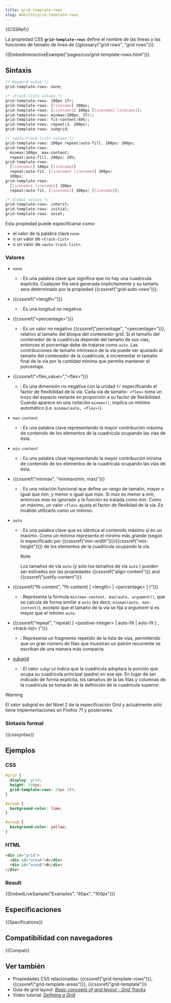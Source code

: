 ```yaml
---
title: grid-template-rows
slug: Web/CSS/grid-template-rows
---
```


{{CSSRef}}

La propiedad CSS **`grid-template-rows`** define el nombre de las líneas y las funciones de tamaño de línea de {{glossary("grid rows", "grid rows")}}.

{{EmbedInteractiveExample("pages/css/grid-template-rows.html")}}

## Sintaxis

```css
/* Keyword value */
grid-template-rows: none;

/* <track-list> values */
grid-template-rows: 100px 1fr;
grid-template-rows: [linename] 100px;
grid-template-rows: [linename1] 100px [linename2 linename3];
grid-template-rows: minmax(100px, 1fr);
grid-template-rows: fit-content(40%);
grid-template-rows: repeat(3, 200px);
grid-template-rows: subgrid;

/* <auto-track-list> values */
grid-template-rows: 200px repeat(auto-fill, 100px) 300px;
grid-template-rows:
  minmax(100px, max-content)
  repeat(auto-fill, 200px) 20%;
grid-template-rows:
  [linename1] 100px [linename2]
  repeat(auto-fit, [linename3 linename4] 300px)
  100px;
grid-template-rows:
  [linename1 linename2] 100px
  repeat(auto-fit, [linename1] 300px) [linename3];

/* Global values */
grid-template-rows: inherit;
grid-template-rows: initial;
grid-template-rows: unset;
```

Esta propiedad puede especificarse como:

- el valor de la palabra clave `none`
- o un valor de `<track-list>`
- o un valor de `<auto-track-list>`.

### Valores

- `none`
  - : Es una palabra clave que significa que no hay una cuadrícula explícita. Cualquier fila será generada implicitamente y su tamaño sera determinado por la propiedad {{cssxref("grid-auto-rows")}}.
- {{cssxref("&lt;length&gt;")}}
  - : Es una longitud no negativa.
- {{cssxref("&lt;percentage&gt;")}}
  - : Es un valor no negativo {{cssxref("percentage", "&lt;percentage&gt;")}}, relativo al tamaño del bloque del contenedor grid. Si el tamaño del contenedor de la cuadrícula depende del tamaño de sus vías, entonces el porcentaje debe de tratarse como `auto`.
    Las contribuciones de tamaño intrínseco de la vía puede ser ajustado al tamaño del contenedor de la cuadrícula, e incrementar el tamaño final de la vía por la cantidad mínima que permita mantener el porcentaje.
- {{cssxref("&lt;flex_value&gt;","&lt;flex&gt;")}}
  - : Es una dimensión no negativa con la unidad `fr` especificando el factor de flexibilidad de la vía. Cada vía de tamaño- `<flex>` toma un trozo del espacio restante en proporción a su factor de flexibilidad. Cuando aparece en una notación `minmax()`, implica un mínimo automático (i.e. `minmax(auto, <flex>)`).
- `max-content`
  - : Es una palabra clave representando la mayor contribución máxima de contenido de los elementos de la cuadrícula ocupando las vías de ésta.
- `min-content`
  - : Es una palabra clave representando la mayor contribución mínima de contenido de los elementos de la cuadrícula ocupando las vías de ésta.
- {{cssxref("minmax", "minmax(min, max)")}}
  - : Es una notación funcional que define un rango de tamaño, mayor o igual que _min_, y menor o igual que _max_. Si _max_ es menor a _min_, entonces _max_ es ignorado y la función es tratada como _min_. Como un máximo, un valor `<flex>` ajusta el factor de flexibilad de la vía. Es inválido utilizarlo como un mínimo.
- `auto`

  - : Es una palabra clave que es idéntica al contenido máximo si es un máximo. Como un mínimo representa el mínimo más grande (según lo especificado por {{cssxref("min-width")}}/{{cssxref("min-height")}}) de los elementos de la cuadrícula ocupando la vía.

    > [!NOTE]
    > Los tamaños de vía `auto` (y sólo los tamaños de vía `auto` ) pueden ser estirados por las propiedades {{cssxref("align-content")}} and {{cssxref("justify-content")}}.

- {{cssxref("fit-content", "fit-content( [ &lt;length&gt; | &lt;percentage&gt; ] )")}}
  - : Representa la fórmula `min(max-content, max(auto, argument))`, que se calcula de forma similar a `auto` (es decir, `minmax(auto, max-content)`), excepto que el tamaño de la vía se fija a _argument_ si es mayor que el mínimo `auto`.
- {{cssxref("repeat", "repeat( [ &lt;positive-integer&gt; | auto-fill | auto-fit ] , &lt;track-list&gt; )")}}
  - : Representa un fragmento repetido de la lista de vías, permitiendo que un gran número de filas que muestran un patrón recurrente se escriban de una manera más compacta.
- [subgrid](/es/docs/Web/CSS/CSS_Grid_Layout/Subgrid)
  - : El valor `subgrid` indica que la cuadrícula adoptara la porción que ocupa su cuadrícula principal (padre) en ese eje. En lugar de ser indicado de forma explícita, los tamaños de la las filas y columnas de la cuadrícula se tomarán de la definición de la cuadrícula superior.

> [!WARNING]
> El valor subgrid es del Nivel 2 de la especificación Grid y actualmente sólo tiene implementaciones en Firefox 71 y posteriores.

### Sintaxis formal

{{csssyntax}}

## Ejemplos

### CSS

```css
#grid {
  display: grid;
  height: 100px;
  grid-template-rows: 30px 1fr;
}

#areaA {
  background-color: lime;
}

#areaB {
  background-color: yellow;
}
```

### HTML

```html
<div id="grid">
  <div id="areaA">A</div>
  <div id="areaB">B</div>
</div>
```

### Result

{{EmbedLiveSample("Examples", "40px", "100px")}}

## Especificaciones

{{Specifications}}

## Compatibilidad con navegadores

{{Compat}}

## Ver también

- Propiedades CSS relacionadas: {{cssxref("grid-template-rows")}}, {{cssxref("grid-template-areas")}}, {{cssxref("grid-template")}}
- Guía de grid layout: _[Basic concepts of grid layout - Grid Tracks](/es/docs/Web/CSS/CSS_Grid_Layout/Basic_Concepts_of_Grid_Layout#Grid_Tracks)_
- Video tutorial: _[Defining a Grid](http://gridbyexample.com/video/series-define-a-grid/)_
